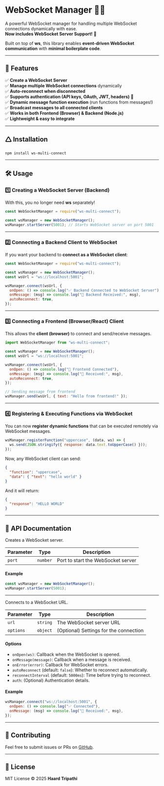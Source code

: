 <!--
# WebSocket Manager 🔗🔥

A powerful WebSocket manager for handling multiple WebSocket connections dynamically with ease.
Built on top of [ws](https://www.npmjs.com/package/ws), this library enables **dynamic function execution** and **event-driven WebSocket communication** with **minimal boilerplate code**.

## 🚀 Features

✅ Manage **multiple WebSocket connections** effortlessly\
✅ Supports **automatic reconnection** when a connection drops\
✅ Supports **authentication with API keys, tokens, OAuth, and headers** 🔑\
✅ Supports **session-based authentication & challenge-response flows**\
✅ Supports **dynamic message function execution** (pass function names dynamically!)\
✅ Middleware support for **message preprocessing**\
✅ Lightweight and **works in both Frontend (Browser) & Backend (Node.js)**\
✅ Simple API: **connect, send, close, registerFunction**

---

## 📦 Installation

```sh
npm install ws-multi-connect
```

---

## 🛠️ Usage

### Backend (Node.js)

```javascript
const WebSocketManager = require("ws-multi-connect");

const wsManager = new WebSocketManager();

// Register dynamic functions
wsManager.registerFunction("sayHello", (data, ws) => {
  console.log("🟢 sayHello executed:", data);
  ws.send(JSON.stringify({ response: `Hello, ${data.name}!` }));
});

// Connect to WebSocket with API Key Authentication
wsManager.connect("wss://your-websocket-url.com", {
  autoReconnect: true,
  auth: {
    headerKey: "X-Your-API-Key", // Required API key header
    tokenPath: "", // Replace with your actual API Key
  },
  onOpen: (ws) => {
    console.log("🔗 Connected to WebSocket");

    // Subscription message required for the WebSocket API
    const subscribeMessage = {
      type: "subscribe",
      apikey: "your-api-key-here",
      channels: ["your_channel_name"],
    };

    console.log(
      "📤 Sending subscription message:",
      JSON.stringify(subscribeMessage)
    );
    ws.send(JSON.stringify(subscribeMessage));
  },
  onMessage: (msg) => {
    try {
      const data = JSON.parse(msg.toString());
      console.log("📩 Received data:", data);
    } catch (error) {
      console.error("⚠️ Error parsing message:", msg.toString());
    }
  },
  onError: (error) => {
    console.error("🚨 WebSocket error:", error);
  },
  onClose: () => {
    console.log("❌ WebSocket connection closed");
  },
});
```

### Frontend (Browser/React)

```javascript
import WebSocketManager from "ws-multi-connect";

const wsManager = new WebSocketManager();

wsManager.registerFunction("showAlert", (data) => {
  alert(`🚀 Received message: ${data.text}`);
});

wsManager.connect("wss://your-websocket-url.com", {
  autoReconnect: true,
  onOpen: () => console.log("🔗 Connected"),
  onMessage: (msg) => console.log("📩 Received:", msg),
});

// Sending message from frontend
wsManager.send("wss://your-websocket-url.com", {
  function: "showAlert",
  data: { text: "Hello from frontend!" },
});
```

---

## 📜 API Documentation

### `connect(url, options)`

Connects to a WebSocket URL.

| Parameter | Type     | Description                            |
| --------- | -------- | -------------------------------------- |
| `url`     | `string` | The WebSocket server URL               |
| `options` | `object` | (Optional) Settings for the connection |

#### **Options:**

- `onOpen(ws)`: Callback when the WebSocket is opened.
- `onMessage(message)`: Callback when a message is received.
- `onError(error)`: Callback for WebSocket errors.
- `autoReconnect` (default: `false`): Whether to reconnect automatically.
- `reconnectInterval` (default: `5000ms`): Time before trying to reconnect.
- `auth`: (Optional) Authentication details:
  - `url`: API URL to fetch the token.
  - `method`: HTTP method (`GET` or `POST`) for authentication.
  - `headers`: (Optional) HTTP headers to include in the auth request.
  - `params`: Object containing authentication parameters.
  - `tokenPath`: Path to extract the token from API response.
  - `queryParam`: (Optional) Attach token as a query parameter.
  - `headerKey`: (Optional) Attach token as a request header.

---

### `send(url, data)`

Sends a message to an active WebSocket.

| Parameter | Type               | Description         |
| --------- | ------------------ | ------------------- |
| `url`     | `string`           | The WebSocket URL   |
| `data`    | `string \| Buffer` | The message to send |

---

### `registerFunction(name, func)`

Registers a function that can be executed dynamically via WebSocket messages.

| Parameter | Type       | Description                                       |
| --------- | ---------- | ------------------------------------------------- |
| `name`    | `string`   | Function name that can be called dynamically      |
| `func`    | `Function` | The function to execute when called via WebSocket |

#### **Example Usage:**

```javascript
wsManager.registerFunction("uppercase", (data, ws) => {
  ws.send(JSON.stringify({ response: data.text.toUpperCase() }));
});
```

---

### `close(url)`

Closes a specific WebSocket connection.

| Parameter | Type     | Description                |
| --------- | -------- | -------------------------- |
| `url`     | `string` | The WebSocket URL to close |

---

### `closeAll()`

Closes **all active WebSocket connections**.

---

## 🤝 Contributing

Feel free to submit issues or PRs on [GitHub](https://github.com/Haardtripathi/ws-multi-connect).

---

## 📄 License

MIT License © 2025 **Haard Tripathi** -->

# WebSocket Manager 🔗🔥

A powerful WebSocket manager for handling multiple WebSocket connections dynamically with ease.\
**Now includes WebSocket Server Support!** 🎉

Built on top of **ws**, this library enables **event-driven WebSocket communication** with **minimal boilerplate code**.

---

## **🚀 Features**

✅ **Create a WebSocket Server** \
✅ **Manage multiple WebSocket connections** dynamically\
✅ **Auto-reconnect when disconnected**\
✅ **Supports authentication (API keys, OAuth, JWT, headers)** 🔑\
✅ **Dynamic message function execution** (run functions from messages!)\
✅ **Broadcast messages to all connected clients**\
✅ **Works in both Frontend (Browser) & Backend (Node.js)**\
✅ **Lightweight & easy to integrate**

---

## **🛆 Installation**

```sh
npm install ws-multi-connect
```

---

## **🛠️ Usage**

### **1️⃣ Creating a WebSocket Server (Backend)**

With this, you no longer need **ws** separately!

```javascript
const WebSocketManager = require("ws-multi-connect");

const wsManager = new WebSocketManager();
wsManager.startServer(5001); // Starts WebSocket server on port 5001
```

---

### **2️⃣ Connecting a Backend Client to WebSocket**

If you want your backend to **connect as a WebSocket client**:

```javascript
const WebSocketManager = require("ws-multi-connect");

const wsManager = new WebSocketManager();
const wsUrl = "ws://localhost:5001";

wsManager.connect(wsUrl, {
  onOpen: () => console.log("✅ Backend Connected to WebSocket Server"),
  onMessage: (msg) => console.log("📩 Backend Received:", msg),
  autoReconnect: true,
});
```

---

### **3️⃣ Connecting a Frontend (Browser/React) Client**

This allows the **client (browser)** to connect and send/receive messages.

```javascript
import WebSocketManager from "ws-multi-connect";

const wsManager = new WebSocketManager();
const wsUrl = "ws://localhost:5001";

wsManager.connect(wsUrl, {
  onOpen: () => console.log("🔗 Frontend Connected"),
  onMessage: (msg) => console.log("📩 Received:", msg),
  autoReconnect: true,
});

// Sending message from frontend
wsManager.send(wsUrl, { text: "Hello from frontend!" });
```

---

### **4️⃣ Registering & Executing Functions via WebSocket**

You can now **register dynamic functions** that can be executed remotely via WebSocket messages.

```javascript
wsManager.registerFunction("uppercase", (data, ws) => {
  ws.send(JSON.stringify({ response: data.text.toUpperCase() }));
});
```

Now, any WebSocket client can send:

```json
{
  "function": "uppercase",
  "data": { "text": "hello world" }
}
```

And it will return:

```json
{
  "response": "HELLO WORLD"
}
```

---

## **📜 API Documentation**

Creates a WebSocket server.

| Parameter | Type     | Description                        |
| --------- | -------- | ---------------------------------- |
| `port`    | `number` | Port to start the WebSocket server |

#### **Example**

```javascript
const wsManager = new WebSocketManager();
wsManager.startServer(5001);
```

---

Connects to a WebSocket URL.

| Parameter | Type     | Description                            |
| --------- | -------- | -------------------------------------- |
| `url`     | `string` | The WebSocket server URL               |
| `options` | `object` | (Optional) Settings for the connection |

#### **Options**

- `onOpen(ws)`: Callback when the WebSocket is opened.
- `onMessage(message)`: Callback when a message is received.
- `onError(error)`: Callback for WebSocket errors.
- `autoReconnect` (default: `false`): Whether to reconnect automatically.
- `reconnectInterval` (default: `5000ms`): Time before trying to reconnect.
- `auth`: (Optional) Authentication details.

#### **Example**

```javascript
wsManager.connect("ws://localhost:5001", {
  onOpen: () => console.log("✅ Connected"),
  onMessage: (msg) => console.log("📩 Received:", msg),
});
```

---

## **🤝 Contributing**

Feel free to submit issues or PRs on [GitHub](https://github.com/Haardtripathi/ws-multi-connect).

---

## **📄 License**

MIT License © 2025 **Haard Tripathi**
